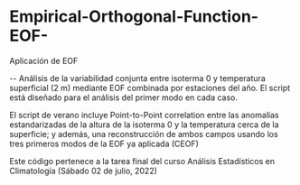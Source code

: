 # Empirical-Orthogonal-Function-EOF-
Aplicación de EOF

--
Análisis de la variabilidad conjunta entre isoterma 0 y temperatura superficial (2 m) mediante EOF combinada por estaciones del año.
El script está diseñado para el análisis del primer modo en cada caso.

El script de verano incluye Point-to-Point correlation entre las anomalías estandarizadas de la altura de la isoterma 0 y la temperatura cerca de  la superficie; y además, una reconstrucción de ambos campos usando los tres primeros modos de la EOF ya aplicada (CEOF)

Este código pertenece a la tarea final del curso Análisis Estadísticos en Climatología (Sábado 02 de julio, 2022)
